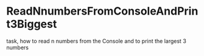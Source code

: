 # ReadNnumbersFromConsoleAndPrint3Biggest
task, how to read  n numbers from the Console and to print the largest 3 numbers
